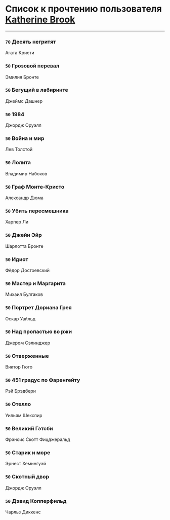 # Список к прочтению пользователя [Katherine Brook](http://vk.com/id243400378)
---

### `70` Десять негритят
Агата Кристи

### `50` Грозовой перевал
Эмилия Бронте

### `50` Бегущий в лабиринте
Джеймс Дашнер

### `50` 1984
Джордж Оруэлл

### `50` Война и мир
Лев Толстой

### `50` Лолита
Владимир Набоков

### `50` Граф Монте-Кристо
Александр Дюма

### `50` Убить пересмешника
Харпер Ли

### `50` Джейн Эйр
Шарлотта Бронте

### `50` Идиот
Фёдор Достоевский

### `50` Мастер и Маргарита
Михаил Булгаков

### `50` Портрет Дориана Грея
Оскар Уайльд

### `50` Над пропастью во ржи
Джером Сэлинджер

### `50` Отверженные
Виктор Гюго

### `50` 451 градус по Фаренгейту
Рэй Брэдбери

### `50` Отелло
Уильям Шекспир

### `50` Великий Гэтсби
Фрэнсис Скотт Фицджеральд

### `50` Старик и море
Эрнест Хемингуэй

### `50` Скотный двор
Джордж Оруэлл

### `50` Дэвид Копперфильд
Чарльз Диккенс

